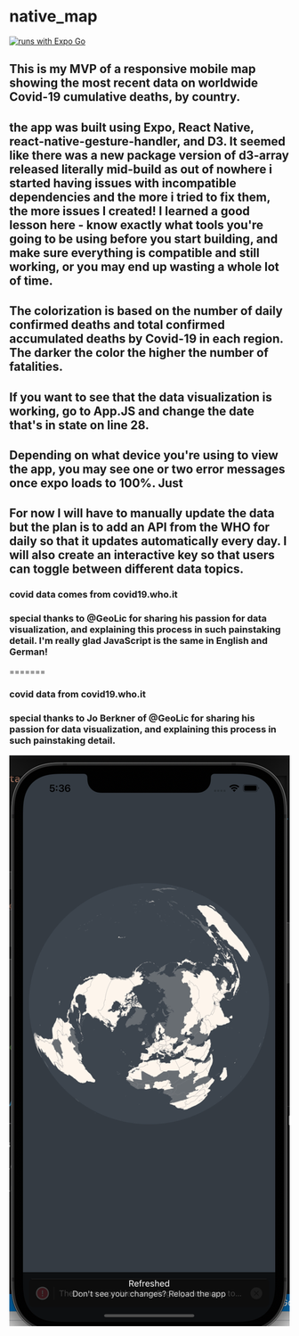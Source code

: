 # native_map

[![runs with Expo Go](https://img.shields.io/badge/Runs%20with%20Expo%20Go-000.svg?style=flat-square&logo=EXPO&labelColor=f3f3f3&logoColor=000)](https://expo.io/client)

## This is my MVP of a responsive mobile map showing the most recent data on worldwide Covid-19 cumulative deaths, by country. 

## the app was built using Expo, React Native, react-native-gesture-handler, and D3. It seemed like there was a new package version of d3-array released literally mid-build as out of nowhere i started having issues with incompatible dependencies and the more i tried to fix them, the more issues I created! I learned a good lesson here - know exactly what tools you're going to be using before you start building, and make sure everything is compatible and still working, or you may end up wasting a whole lot of time. 

## The colorization is based on the number of daily confirmed deaths and total confirmed accumulated deaths by Covid-19 in each region. The darker the color the higher the number of fatalities. 

## If you want to see that the data visualization is working, go to App.JS and change the date that's in state on line 28. 

## Depending on what device you're using to view the app, you may see one or two error messages once expo loads to 100%. Just 
## For now I will have to manually update the data but the plan is to add an API from the WHO for daily so that it updates automatically every day. I will also create an interactive key so that users can toggle between different data topics. 

### covid data comes from covid19.who.it
### special thanks to @GeoLic for sharing his passion for data visualization, and explaining this process in such painstaking detail. I'm really glad JavaScript is the same in English and German!
=======

### covid data from covid19.who.it
### special thanks to Jo Berkner of @GeoLic for sharing his passion for data visualization, and explaining this process in such painstaking detail. 


![2020-01-20](assets/2020-01-20.png)





